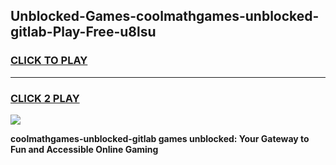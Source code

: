 
## Unblocked-Games-coolmathgames-unblocked-gitlab-Play-Free-u8lsu
<h3>
<a href="https://premium76.site?title=coolmathgames-unblocked-gitlab&ref=10A">CLICK TO PLAY</a></h3>
<hr>

<h3>
<a href="https://premium76.site?title=coolmathgames-unblocked-gitlab&ref=10A">CLICK 2 PLAY</a>
  
</h3>

<a href="https://premium76.site?title=coolmathgames-unblocked-gitlab&ref=10A"><img src="https://clearcache.store/games.png"></a>


**coolmathgames-unblocked-gitlab games unblocked: Your Gateway to Fun and Accessible Online Gaming**

